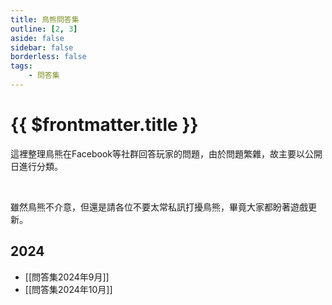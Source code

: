 ```yaml
---
title: 鳥熊問答集
outline: [2, 3]
aside: false
sidebar: false
borderless: false
tags:
    - 問答集
---
```


# {{ $frontmatter.title }}

這裡整理鳥熊在Facebook等社群回答玩家的問題，由於問題繁雜，故主要以公開日進行分類。

<br>

雖然鳥熊不介意，但還是請各位不要太常私訊打擾鳥熊，畢竟大家都盼著遊戲更新。

## 2024

- [[問答集2024年9月]]
- [[問答集2024年10月]]